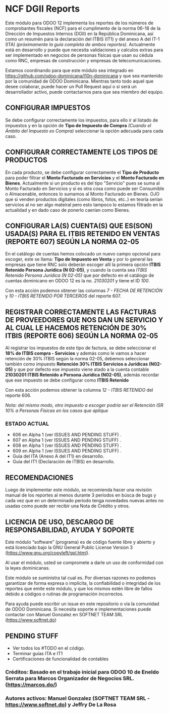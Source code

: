 # NCF DGII Reports

Este módulo para ODOO 12 implementa los reportes de los números de comprobantes fiscales (NCF) para el cumplimento de la norma 06-18 de la Dirección de Impuestos Internos (DGII) en la República Dominicana, así como un resumén para la declaración del ITBIS (IT1) y del anexo A del IT-1 (ITA) *(próximamente la guía completa de ambos reportes)*. Actualmente está en desarrollo y puede que necesita validaciones y calculos extras para ser implementado en negocios de personas físicas que usan su cédula como RNC, empresas de construcción y empresas de telecomunicaciones.

Estamos coordinando para que este módulo sea integrado en https://github.com/odoo-dominicana/l10n-dominicana y que sea mantenido por la comunidad de ODOO Dominicana.  Mientras tanto todo aquel que desee colaborar, puede hacer un Pull Request aquí o si será un desarrollador activo, puede contactarnos para que sea miembro del equipo.

## CONFIGURAR IMPUESTOS
Se debe configurar correctamente los impuestos, para ello ir al listado de impuestos y en la opción de **Tipo de Impuesto de Compra** *(Cuando el Ámbito del Impuesto es Compra)* seleccionar la opción adecuada para cada caso.

## CONFIGURAR CORRECTAMENTE LOS TIPOS DE PRODUCTOS
En cada producto, se debe configurar correctamente el **Tipo de Producto** para poder filtrar el **Monto Facturado en Servicios** y el **Monto Facturado en Bienes**.  Actualmente si un producto es del tipo "Servicio" pues se suma al Monto Facturado en Servicios y si es otra cosa como puede ser Consumible o Almacenable, entonces lo sumamos al Monto Facturado en Bienes.  OJO que si venden productos digitales (como libros, fotos, etc..) en teoría serían servicios al no ser algo mateiral pero esto tampoco lo estamos filtrado en la actualidad y en dado caso de ponerlo caerían como Bienes.

## CONFIGURAR LA(S) CUENTA(S) QUE ES(SON) USADA(S) PARA EL ITBIS RETENIDO EN VENTAS (REPORTE 607) SEGÚN LA NORMA 02-05
En el catálogo de cuentas hemos colocado un nuevo campo opcional para escoger, este se llama: **Tipo de Impuesto en Venta** y por lo general las empresas que tiene RNC solo deberán escoger allí la primera opción **ITBIS Retenido Persona Jurídica (N 02-05)**, y cuando la cuenta sea *ITBIS Retenido Persona Jurídica (N 02-05)* que por defecto en el catálogo de cuentas dominicano en ODOO 12 es la *no. 21030201* y tiene el ID *100*.

Con esta acción podemos obtener las columnas *7 - FECHA DE RETENCIÓN* y *10 - ITBIS RETENIDO POR TERCEROS* del reporte 607.


## REGISTRAR CORRECTAMENTE LAS FACTURAS DE PROVEEDORES QUE NOS DAN UN SERVICIO Y AL CUAL LE HACEMOS RETENCIÓN DE 30% ITBIS (REPORTE 606) SEGÚN LA NORMA 02-05
Al registrar los impuestos de este tipo de factura, se debe seleccionar el **18% de ITBIS compra - Servicios** y además como le vamos a hacer retención de 30% ITBIS según la norma 02-05, debemos seleccionar también como impuesto **Retención 30% ITBIS Servicios a Jurídicas (N02-05)** y que por defecto ese impuesto viene atado a la cuenta contable **21030201 ITBIS Retenido a Persona Jurídica (N02-05)**, además recordar que ese impuesto se debe configurar como **ITBIS Retenido**

Con esta acción podemos obtener la columna *12 - ITBIS RETENIDO* del reporte 606.

*Nota: del mismo modo, otro impuesto a escoger podría ser el Retención ISR 10% a Personas Físicas en los casos que aplique* 


### ESTADO ACTUAL  

- 606 en Alpha 1 (ver ISSUES AND PENDING STUFF) .
- 607 en Alpha 1 (ver ISSUES AND PENDING STUFF) .
- 608 en Alpha 1 (ver ISSUES AND PENDING STUFF) .
- 609 en Alpha 1 (ver ISSUES AND PENDING STUFF) .
- Guía del ITA (Anexo A del IT1) en desarrollo.
- Guía del IT1 (Declaración de ITBIS) en desarrollo.

## RECOMENDACIONES
Luego de implementar este módulo, se recomienda hacer una revisión manual de los reportes al menos durante 3 períodos en búsca de bugs y cada vez que en un determinado período tenga novedades nuevas antes no usadas como puede ser recibir una Nota de Crédito y otros.

## LICENCIA DE USO, DESCARGO DE RESPONSABILIDAD, AYUDA Y SOPORTE
 Este módulo “software” (programa) es de código fuente libre y abierto y está licenciado bajo la GNU General Public License Version 3 (https://www.gnu.org/copyleft/gpl.html). 

 Al usar el módulo, usted se compromete a darle un uso de conformidad con la leyes dominicanas. 
 
 Este módulo se suministra tal cual es. Por diversas razones no podemos garantizar de forma expresa o implícita, la confiabilidad o integridad de los reportes que emite este módulo, y que los mismos estén libre de fallos debido a códigos o rutinas de programación incorrectos.

 Para ayuda puede escribir un issue en este repositorio o vía la comunidad de ODOO Dominicana.  Si necesita soporte e implementaciones puede contactar con Manuel Gonzalez en SOFTNET TEAM SRL (https://www.softnet.do)



## PENDING STUFF

- Ver todos los #TODO en el código.
- Terminar guías ITA e IT1
- Certificaciones de funcionalidad de contables


### Créditos:  Basado en el trabajo inicial para ODOO 10 de Eneldo Serrata para Marcos Organizador de Negocios SRL. (https://marcos.do/) 

### Autores activos: Manuel Gonzalez (SOFTNET TEAM SRL - https://www.softnet.do) y Jeffry De La Rosa